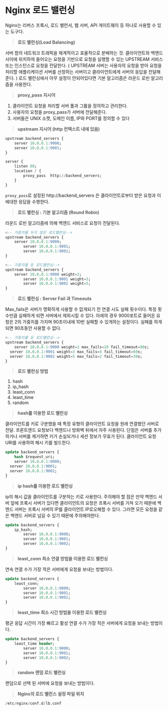 # Nginx 로드 밸런싱

Nginx는 리버스 프록시, 로드 밸런서, 웹 서버, API 게이트웨이 등 하나로 사용할 수 있는 도구다.

> **로드 밸런싱(Load Balancing)**
> 

서버 팜의 네트워크 트래픽을 체계적이고 효율적으로 분배하는 것. 클라이언트와 백엔드 사이에 위치하여 들어오는 요청을 기반으로 요청을 실행할 수 있는 UPSTREAM 서비스 또는 인스턴스로 요청을 전달한다. ( UPSTREAM 서버는 사용자의 요청을 받아 요청을 처리할 애플리케이션 서버를 선정하는 서버이고 클라이언트에게 서버의 응답을 전달해준다. ) 로드 밸런싱에서 아무 설정이 안되어있다면 기본 알고리즘은 라운드 로빈 알고리즘을 사용한다.

> **proxy_pass 지시어**
> 
1. 클라이언트 요청을 처리할 서버 풀과 그룹을 정의하고 관리한다.
2. 사용자의 요청을 proxy_pass가 서버에 전달해준다.
3. 서버들은 UNIX 소켓, 도메인 이름, IP와 PORT를 정의할 수 있다

> **upstream 지시어 (http 컨텍스트 내에 있음)**
> 

```sql
upstream backend_servers {
	server 10.0.0.1:9000;
    server 10.0.0.1:9001;
}

server {
	listen 80;
    location / {
    	proxy_pass	http://backend_servers;
    }
}
```

`proxy_pass`로 설정된 http://backend_servers 은 클라이언트로부터 받은 요청과 이에대한 응답을 수행한다.

> **로드 밸런싱 : 기본 알고리즘 (Round Robin)**
> 

라운드 로빈 알고리즘에 의해 백엔드 서비스로 요청이 전달된다. 

```sql
<-- 가중치를 두지 않은 로드밸런싱-->
upstream backend_servers {
	server 10.0.0.1:9000;
    	server 10.0.0.1:9001;
    	server 10.0.0.1:9002;
}

<-- 가중치를 둔 로드밸런싱-->
upstream backend_servers {
	server 10.0.0.1:9000 weight=2;
    	server 10.0.0.1:9001 weight=3;
    	server 10.0.0.1:9002 weight=5;
}
```

> **로드 밸런싱 : Server Fail 과 Timeouts**
> 

Max_fails은 서버가 명확하게 사용할 수 없게되기 전 연결 시도 실패 횟수이다. 특정 횟수만큼 실패하게 되면 서버에서 제외시킬 수 있다. 아래의 경우 9000포트로 들어온 요청은 2의 가중치를 가지며 90초이내에 10번 실패할 수 있게하는 설정이다. 실패를 하게 되면 90초동안 사용할 수 없다.

```sql
<-- 가중치를 둔 로드밸런싱-->
upstream backend_servers {
	server 10.0.0.1:9000 weight=2 max_fails=10 fail_timeout=90s;
  server 10.0.0.1:9001 weight=3 max_fails=4 fail_timeout=60s;
  server 10.0.0.1:9002 weight=5 max_fails=2 fail_timeout=30s;
}
```

> **로드 밸런싱 방법**
> 
1. hash
2. ip_hash
3. least_conn
4. least_time
5. random

> **hash를 이용한 로드 밸런싱**
> 

클라이언트를 키로 구분했을 때 특정 유형의 클라이언트 요청을 원래 연결했던 서버로 전달. 프론트엔드 요청보다 백엔드나 방화벽 뒤에서 자주 사용된다. 단점은 서버를 추가하거나 서버를 제거하면 키가 손실되거나 세션 정보가 무효가 된다. 클라이언트 요청 URI를 사용하여 해시 키를 빌드한다.

```sql
update backend_servers {
	hash $request_uri;
	server 10.0.0.1:9000;
  server 10.0.0.1:9001;
  server 10.0.0.1:9002;
}
```

> **ip hash를 이용한 로드 밸런싱**
> 

ip의 해시 값을 클라이언트를 구분하는 키로 사용한다. 주의해야 할 점은 만약 백엔드 서버 앞에 프록시 서버가 있다면 클라이언트의 요청은 프록시 서버를 거쳐 오기 때문에 백엔드 서버는 프록시 서버의 IP를 클라이언트 IP로오해할 수 있다. 그러면 모든 요청을 같은 백엔드 서버로 넘길 수 있기 때문에 주의해야한다.

```sql
update backend_servers {
	ip_hash;
    	server 10.0.0.1:9000;
    	server 10.0.0.1:9001;
    	server 10.0.0.1:9002;
}
```

> **least_conn 최소 연결 방법을 이용한 로드 밸런싱**
> 

연속 연결 수가 가장 적은 서버에게 요청을 보내는 방법이다.

```sql
update backend_servers {
	least_conn;
    	server 10.0.0.1:9000;
    	server 10.0.0.1:9001;
    	server 10.0.0.1:9002;
}
```

> **least_time 최소 시간 방법을 이용한 로드 밸런싱**
> 

평균 응답 시간이 가장 빠르고 활성 연결 수가 가장 적은 서버에게 요청을 보내는 방법이다.

```sql
update backend_servers {
	least_time header;
    	server 10.0.0.1:9000;
    	server 10.0.0.1:9001;
    	server 10.0.0.1:9002;
}
```

> **random 랜덤 로드 밸런싱**
> 

랜덤으로 선택 된 서버에 요청을 보내는 방법이다.

> **Nginx의 로드 밸런스 설정 파일 위치**
> 

```sql
/etc/nginx/conf.d/lb.conf
```